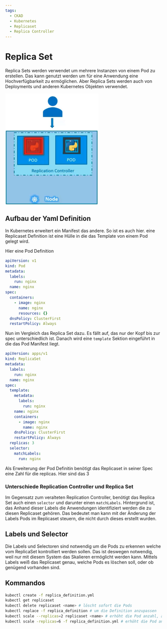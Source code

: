 ```yaml
---
tags:
  - CKAD
  - Kubernetes
  - Replicaset
  - Replica Controller
---
```


# Replica Set

Replica Sets werden verwendet um mehrere Instanzen von einem Pod zu erstellen.
Das kann genutzt werden um für eine Anwendung eine Hochverfügbarkeit zu
ermöglichen. Aber Replica Sets werden auch von Deployments und anderen
Kubernetes Objekten verwendet.

![Replica Set](/ckad/images/Replication%20Controller.png)

## Aufbau der Yaml Definition

In Kubernetes erweitert ein Manifest das andere. So ist es auch hier. eine
Replicaset Definition ist eine Hülle in die das Template von einem Pod gelegt
wird.

Hier eine Pod Definition

```yaml
apiVersion: v1
kind: Pod
metadata:
  labels:
    run: nginx
  name: nginx
spec:
  containers:
    - image: nginx
      name: nginx
      resources: {}
  dnsPolicy: ClusterFirst
  restartPolicy: Always
```

Nun im Vergleich das Replica Set dazu. Es fällt auf, das nur der Kopf bis zur
spec unterschiedlich ist. Danach wird eine `template` Sektion eingeführt in die
das Pod Manifest liegt.

```yaml
apiVersion: apps/v1
kind: ReplicaSet
metadata:
  labels:
    run: nginx
  name: nginx
spec:
  template:
    metadata:
      labels:
        run: nginx
    name: nginx
    containers:
      - image: nginx
        name: nginx
    dnsPolicy: ClusterFirst
    restartPolicy: Always
  replicas: 3
  selector:
    matchLabels:
      run: nginx
```

Als Erweiterung der Pod Definitin benötigt das Replicaset in seiner Spec eine
Zahl für die replicas. Hier sind das 3

### Unterschiede Replication Controller und Replica Set

Im Gegensatz zum veralteten Replication Controller, benötigt das Replica Set
auch einen `selector` und darunter einen `matchLabels`. Hintergrund ist, das
Anhand dieser Labels die Anwendungen identifiziert werden die zu diesen
Replicaset gehören. Das bedeutet man kann mit der Änderung der Labels Pods im
Replicaset steuern, die nicht durch dieses erstellt wurden.

## Labels und Selector

Die Labels und Selectoren sind notwendig um die Pods zu erkennen welche vom
ReplicaSet kontrolliert werden sollen. Das ist deswegen notwendig, weil nur mit
diesem System das Skalieren ermöglicht werden kann. Mittels Labels weiß das
Replicaset genau, welche Pods es löschen soll, oder ob genügend vorhanden sind.

## Kommandos

```bash
kubectl create -f replica_definition.yml
kubectl get replicaset
kubectl delete replicaset <name> # löscht sofort die Pods
kubectl replace -f replica_definition # um die Definition anzupassen
kubectl scale --replicas=2 replicaset <name> # erhöht die Pod anzahl, ändert aber nicht das Manifest im Kubernetes!
kubectl scale -replicas=6 -f replica_definition.yml # erhöht die Pod anzahl, ändert aber nicht das Manifest im Kubernetes!
```
